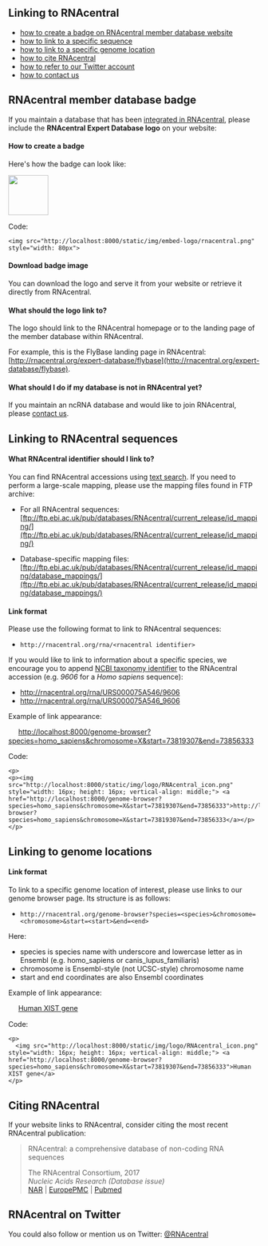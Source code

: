 
## Linking to RNAcentral <a style="cursor: pointer" id="link-to-rnacentral" ng-click="scrollTo('link-to-rnacentral')" name="link-to-rnacentral" class="text-muted smaller"><i class="fa fa-link"></i></a>

 * <a href="" ng-click="scrollTo('link-to-sequence')">how to create a badge on RNAcentral member database website</a>
 * <a href="" ng-click="scrollTo('link-to-genome-location')">how to link to a specific sequence</a>
 * <a href="" ng-click="scrollTo('expert-database-badge')">how to link to a specific genome location</a>
 * <a href="" ng-click="scrollTo('expert-database-badge')">how to cite RNAcentral</a>
 * <a href="" ng-click="scrollTo('expert-database-badge')">how to refer to our Twitter account</a>
 * <a href="rnacentral.org/contact">how to contact us</a>

## RNAcentral member database badge <a style="cursor: pointer" id="expert-database-badge" ng-click="scrollTo('expert-database-badge')" name="expert-database-badge" class="text-muted smaller"><i class="fa fa-link"></i></a>

If you maintain a database that has been [integrated in RNAcentral](/expert-databases),
please include the **RNAcentral Expert Database logo** on your website:

#### How to create a badge

Here's how the badge can look like:

<img src="http://localhost:8000/static/img/logo/RNAcentral_expert_database_logo.png" style="width: 80px">

Code:

```
<img src="http://localhost:8000/static/img/embed-logo/rnacentral.png" style="width: 80px">
```

#### Download badge image

You can download the logo and serve it from your website or retrieve it directly from RNAcentral.

#### What should the logo link to?

The logo should link to the RNAcentral homepage or to the landing page of the member database within RNAcentral.

For example, this is the FlyBase landing page in RNAcentral: [http://rnacentral.org/expert-database/flybase](http://rnacentral.org/expert-database/flybase).

#### What should I do if my database is not in RNAcentral yet?

If you maintain an ncRNA database and would like to join RNAcentral,
please <a href="http://rnacentral.org/contact">contact us</a>.

## Linking to RNAcentral sequences <a style="cursor: pointer" id="link-to-sequence" ng-click="scrollTo('link-to-sequence')" name="link-to-sequence" class="text-muted smaller"><i class="fa fa-link"></i></a>

#### What RNAcentral identifier should I link to?

You can find RNAcentral accessions using [text search](/help/text-search). If you need to perform a large-scale mapping,
please use the mapping files found in FTP archive:

* For all RNAcentral sequences:
  [ftp://ftp.ebi.ac.uk/pub/databases/RNAcentral/current_release/id_mapping/](ftp://ftp.ebi.ac.uk/pub/databases/RNAcentral/current_release/id_mapping/)

* Database-specific mapping files:
  [ftp://ftp.ebi.ac.uk/pub/databases/RNAcentral/current_release/id_mapping/database_mappings/](ftp://ftp.ebi.ac.uk/pub/databases/RNAcentral/current_release/id_mapping/database_mappings/)

#### Link format

Please use the following format to link to RNAcentral sequences:

* `http://rnacentral.org/rna/<rnacentral identifier>`

If you would like to link to information about a specific species,
we encourage you to append [NCBI taxonomy identifier](https://www.ncbi.nlm.nih.gov/taxonomy)
to the RNAcentral accession (e.g. *9606* for a *Homo sapiens* sequence):

* http://rnacentral.org/rna/URS000075A546/9606
* http://rnacentral.org/rna/URS000075A546_9606

Example of link appearance:

<p>
<p><img src="http://localhost:8000/static/img/logo/RNAcentral_icon.png" style="width: 16px; height: 16px; vertical-align: middle;"> <a href="http://localhost:8000/genome-browser?species=homo_sapiens&chromosome=X&start=73819307&end=73856333">http://localhost:8000/genome-browser?species=homo_sapiens&chromosome=X&start=73819307&end=73856333</a></p>
</p>

Code:

```
<p>
<p><img src="http://localhost:8000/static/img/logo/RNAcentral_icon.png" style="width: 16px; height: 16px; vertical-align: middle;"> <a href="http://localhost:8000/genome-browser?species=homo_sapiens&chromosome=X&start=73819307&end=73856333">http://localhost:8000/genome-browser?species=homo_sapiens&chromosome=X&start=73819307&end=73856333</a></p>
</p>
```

## Linking to genome locations <a style="cursor: pointer" id="link-to-genome-location" ng-click="scrollTo('link-to-genome-location')" name="link-to-genome-location" class="text-muted smaller"><i class="fa fa-link"></i></a>

#### Link format

To link to a specific genome location of interest, please use links to our genome browser page. Its structure is as follows:

* `http://rnacentral.org/genome-browser?species=<species>&chromosome=<chromosome>&start=<start>&end=<end>`

Here:
* species is species name with underscore and lowercase letter as in Ensembl (e.g. homo_sapiens or canis_lupus_familiaris)
* chromosome is Ensembl-style (not UCSC-style) chromosome name
* start and end coordinates are also Ensembl coordinates

Example of link appearance:

<p><img src="http://localhost:8000/static/img/logo/RNAcentral_icon.png" style="width: 16px; height: 16px; vertical-align: middle;"> <a href="http://rnacentral.org/genome-browser?species=homo_sapiens&chromosome=X&start=73819307&end=73856333">Human XIST gene</a></p>

Code:

```
<p>
  <img src="http://localhost:8000/static/img/logo/RNAcentral_icon.png" style="width: 16px; height: 16px; vertical-align: middle;"> <a href="http://localhost:8000/genome-browser?species=homo_sapiens&chromosome=X&start=73819307&end=73856333">Human XIST gene</a>
</p>
```

## Citing RNAcentral

If your website links to RNAcentral, consider citing the most recent
RNAcentral publication:

<blockquote class="callout-info">
  <p>RNAcentral: a comprehensive database of non-coding RNA sequences</p>
  <footer>The RNAcentral Consortium, 2017</footer>
  <footer><em>Nucleic Acids Research (Database issue)</em></footer>
  <a href="http://nar.oxfordjournals.org/content/45/D1/D128.full">NAR</a> |
  <a href="http://europepmc.org/abstract/MED/27794554">EuropePMC</a> |
  <a href="http://www.ncbi.nlm.nih.gov/pubmed/27794554">Pubmed</a>
</blockquote>

## RNAcentral on Twitter

You could also follow or mention us on Twitter: <a href="https://twitter.com/RNAcentral">@RNAcentral</a>
